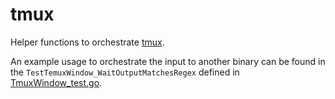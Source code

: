 # tmux

Helper functions to orchestrate [tmux](https://github.com/tmux/tmux/wiki).

An example usage to orchestrate the input to another binary can be found in the `TestTemuxWindow_WaitOutputMatchesRegex` defined in [TmuxWindow_test.go](TmuxWindow_test.go).
